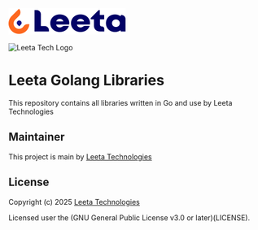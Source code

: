![Leeta Tech Logo](https://github.com/leetatech/leeta-webite-new/blob/main/src/assets/icons/full-logo.svg)

![Leeta Tech Logo](https://drive.google.com/uc?export=view&id=19xEmsyrNgnATUpjgH0biYvLdsvFf0dWK) 

# Leeta Golang Libraries

This repository contains all libraries written in Go and use by Leeta Technologies

## Maintainer 

This project is main by [Leeta Technologies](https://www.getleeta.com)

## License 

Copyright (c) 2025 [Leeta Technologies](https://www.getleeta.com)

Licensed user the (GNU General Public License v3.0 or later)(LICENSE).